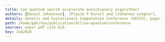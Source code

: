```yaml
---
title: Can quantum search accelerate evolutionary algorithms?
authors: [Daniel Johannsen], [Piyush P Kurur] and [Johannes Lengler],
details: Genetic and Evolutionary Computation Conference (GECCO), pages 1433-1440.
path: /home/ppk/tex/publication/all/ea-quantum/conference
sources: paper.pdf cite.bib
key: JLK2010
---
```


